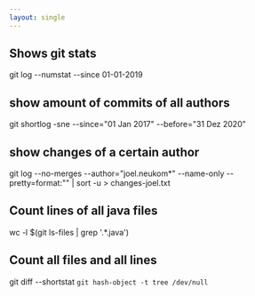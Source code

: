```yaml
---
layout: single
---
```


## Shows git stats
git log --numstat --since 01-01-2019

## show amount of commits of all authors
git shortlog -sne --since="01 Jan 2017" --before="31 Dez 2020"

## show changes of a certain author
git log --no-merges --author="joel.neukom*" --name-only --pretty=format:"" | sort -u > changes-joel.txt

## Count lines of all java files  
wc -l $(git ls-files | grep '.*\.java')

## Count all files and all lines
 git diff --shortstat `git hash-object -t tree /dev/null`